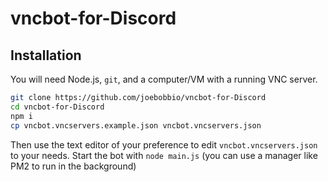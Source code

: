# vncbot-for-Discord

## Installation
You will need Node.js, `git`, and a computer/VM with a running VNC server.
```bash
git clone https://github.com/joebobbio/vncbot-for-Discord
cd vncbot-for-Discord
npm i
cp vncbot.vncservers.example.json vncbot.vncservers.json
```
Then use the text editor of your preference to edit `vncbot.vncservers.json` to your needs.
Start the bot with `node main.js` (you can use a manager like PM2 to run in the background)
